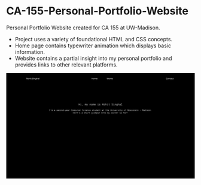 # CA-155-Personal-Portfolio-Website

Personal Portfolio Website created for CA 155 at UW-Madison. 

- Project uses a variety of foundational HTML and CSS concepts. 
- Home page contains typewriter animation which displays basic information.
- Website contains a partial insight into my personal portfolio and provides links to other relevant platforms.

![Home Page SS](https://github.com/Rohit-Singhal4/CA-155-Personal-Portfolio-Website/blob/main/website%20images/Home.jpg?raw=true)
